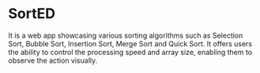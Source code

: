 # SortED
It is a web app showcasing various sorting algorithms such as Selection Sort, Bubble Sort, Insertion Sort, Merge Sort and Quick Sort.  It offers users the ability to control the processing speed and array size, enabling them to observe the action visually.
